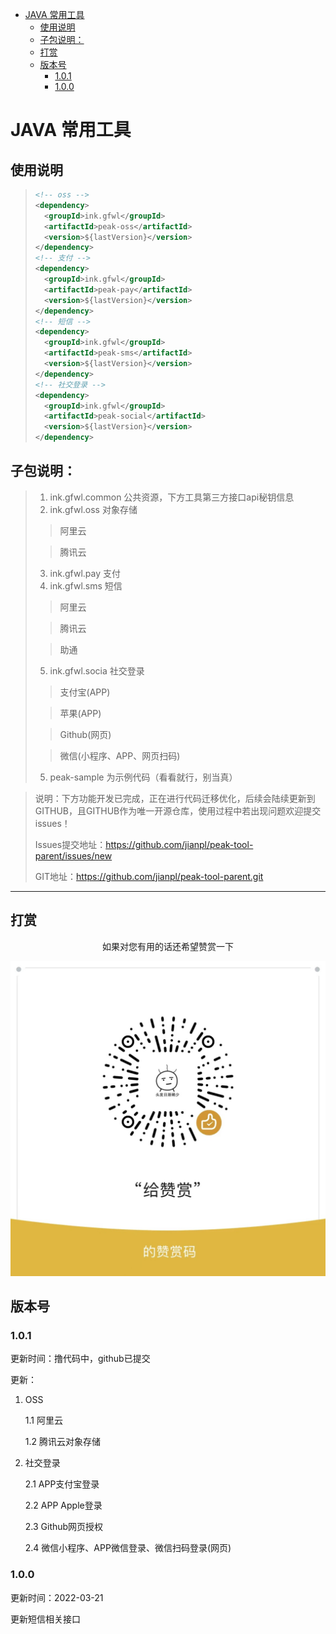 - [JAVA 常用工具](#java-常用工具)
  - [使用说明](#使用说明)
  - [子包说明：](#子包说明)
  - [打赏](#打赏)
  - [版本号](#版本号)
    - [1.0.1](#101)
    - [1.0.0](#100)

# JAVA 常用工具

## 使用说明
>
> ```xml
> <!-- oss -->
> <dependency>
>   <groupId>ink.gfwl</groupId>
>   <artifactId>peak-oss</artifactId>
>   <version>${lastVersion}</version>
> </dependency>
> <!-- 支付 -->
> <dependency>
>   <groupId>ink.gfwl</groupId>
>   <artifactId>peak-pay</artifactId>
>   <version>${lastVersion}</version>
> </dependency>
> <!-- 短信 -->
> <dependency>
>   <groupId>ink.gfwl</groupId>
>   <artifactId>peak-sms</artifactId>
>   <version>${lastVersion}</version>
> </dependency>
> <!-- 社交登录 -->
> <dependency>
>   <groupId>ink.gfwl</groupId>
>   <artifactId>peak-social</artifactId>
>   <version>${lastVersion}</version>
> </dependency>


## 子包说明：
>
> 1. ink.gfwl.common 公共资源，下方工具第三方接口api秘钥信息
> 2. ink.gfwl.oss 对象存储
>> 阿里云
> 
>> 腾讯云
> 3. ink.gfwl.pay 支付
> 4. ink.gfwl.sms 短信
>> 阿里云
> 
>> 腾讯云
> 
>> 助通
> 5. ink.gfwl.socia 社交登录
>> 支付宝(APP)
> 
>> 苹果(APP)
>
>> Github(网页)
>
>> 微信(小程序、APP、网页扫码)
>
> 5. peak-sample 为示例代码（看看就行，别当真）



> 说明：下方功能开发已完成，正在进行代码迁移优化，后续会陆续更新到GITHUB，且GITHUB作为唯一开源仓库，使用过程中若出现问题欢迎提交issues！
>
> Issues提交地址：https://github.com/jianpl/peak-tool-parent/issues/new
>
> GIT地址：https://github.com/jianpl/peak-tool-parent.git
>


------
## 打赏
<p style="width: 100%;display: flex;justify-content: center">如果对您有用的话还希望赞赏一下</p>

<img src="img/admire.png" alt="admire" style="zoom: 50%;" />

## 版本号

### 1.0.1
更新时间：撸代码中，github已提交

更新：
1. OSS 

    1.1 阿里云
   
    1.2 腾讯云对象存储
   
2. 社交登录
    
    2.1 APP支付宝登录

    2.2 APP Apple登录

    2.3 Github网页授权

    2.4 微信小程序、APP微信登录、微信扫码登录(网页)

### 1.0.0
更新时间：2022-03-21

更新短信相关接口